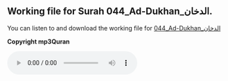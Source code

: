 
## Working file for Surah 044_Ad-Dukhan_الدخان.

You can listen to and download the working file for [044_Ad-Dukhan_الدخان](https://server13.mp3quran.net/husr/044.mp3)

**Copyright mp3Quran**

<audio controls src="https://server13.mp3quran.net/husr/044.mp3"></audio>
